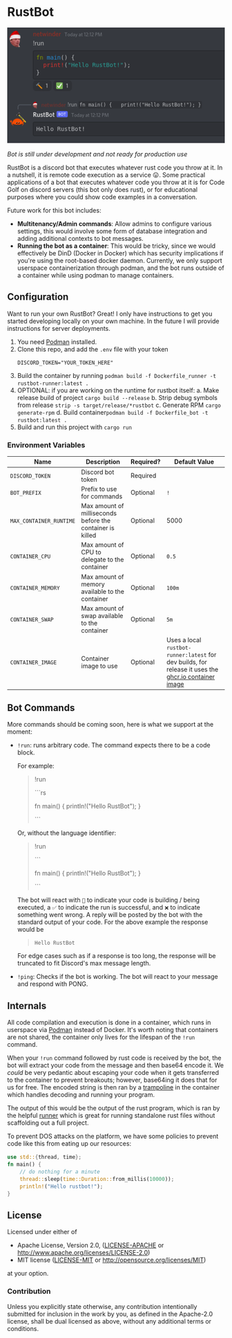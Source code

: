 # RustBot

<p align="center">
  <img src="./assets/demo/rustbot_basic.png">
</p>

*Bot is still under development and not ready for production use*

RustBot is a discord bot that executes whatever rust code you throw at it. In a nutshell, it is remote code execution as a service 😛. Some practical applications of a bot that executes whatever code you throw at it is for Code Golf on discord servers (this bot only does rust), or for educational purposes where you could show code examples in a conversation. 

Future work for this bot includes:
- **Multitenancy/Admin commands**: Allow admins to configure various settings, this would involve some form of database integration and adding additional contexts to bot messages.
- **Running the bot as a container**: This would be tricky, since we would effectively be DinD (Docker in Docker) which has security implications if you're using the root-based docker daemon. Currently, we only support userspace containerization through podman, and the bot runs outside of a container while using podman to manage containers.

## Configuration
Want to run your own RustBot? Great! I only have instructions to get you started developing locally on your own machine. In the future I will provide instructions for server deployments.

1. You need [Podman](https://podman.io/) installed.
2. Clone this repo, and add the `.env` file with your token
    ```
    DISCORD_TOKEN="YOUR_TOKEN_HERE"
    ```
3. Build the container by running `podman build -f Dockerfile_runner -t rustbot-runner:latest .`
4. OPTIONAL: if you are working on the runtime for rustbot itself:
    a. Make release build of project `cargo build --release`
    b. Strip debug symbols from release `strip -s target/release/*rustbot`
    c. Generate RPM `cargo generate-rpm` 
    d. Build container`podman build -f Dockerfile_bot -t rustbot:latest .`
5. Build and run this project with `cargo run`

### Environment Variables
| Name | Description | Required? | Default Value |
|------|-------------|-----------|---------------|
| `DISCORD_TOKEN` | Discord bot token | Required | |
| `BOT_PREFIX` | Prefix to use for commands | Optional | `!` |
| `MAX_CONTAINER_RUNTIME` | Max amount of milliseconds before the container is killed | Optional | 5000 | 
| `CONTAINER_CPU` | Max amount of CPU to delegate to the container | Optional | `0.5` | 
| `CONTAINER_MEMORY` | Max amount of memory available to the container | Optional | `100m` |
| `CONTAINER_SWAP` | Max amount of swap available to the container | Optional | `5m` |
| `CONTAINER_IMAGE` | Container image to use | Optional | Uses a local `rustbot-runner:latest` for dev builds, for release it uses the [ghcr.io container image](ghcr.io/theconner/rustbot-runner:latest) |

## Bot Commands
More commands should be coming soon, here is what we support at the moment:

- `!run`: runs arbitrary code. The command expects there to be a code block. 

    For example:
    > !run
    > 
    > \```rs
    > 
    > fn main() { println!("Hello RustBot"); }
    >
    > \```
    
    Or, without the language identifier:
    > !run
    > 
    > \```
    >
    > fn main() { println!("Hello RustBot"); }
    >
    > \```

    The bot will react with `🔨` to indicate your code is building / being executed, a `✅` to indicate the run is successful, and `❌` to indicate something went wrong. A reply will be posted by the bot with the standard output of your code. For the above example the response would be

    > ```
    > Hello RustBot
    > ```

    For edge cases such as if a response is too long, the response will be truncated to fit Discord's max message length. 

- `!ping`: Checks if the bot is working. The bot will react to your message and respond with PONG.

## Internals

All code compilation and execution is done in a container, which runs in userspace via [Podman](https://podman.io/) instead of Docker. It's worth noting that containers are not shared, the container only lives for the lifespan of the `!run` command. 

When your `!run` command followed by rust code is received by the bot, the bot will extract your code from the message and then base64 encode it. We *could* be very pedantic about escaping your code when it gets transferred to the container to prevent breakouts; however, base64ing it does that for us for free. The encoded string is then ran by a [trampoline](assets/container/trampoline) in the container which handles decoding and running your program.

The output of this would be the output of the rust program, which is ran by the helpful [runner](https://docs.rs/crate/runner/latest) which is great for running standalone rust files without scaffolding out a full project.

To prevent DOS attacks on the platform, we have some policies to prevent code like this from eating up our resources:
```rs
use std::{thread, time};
fn main() {
    // do nothing for a minute
    thread::sleep(time::Duration::from_millis(10000));
    println!("Hello rustbot!");
}
```

## License

Licensed under either of

 * Apache License, Version 2.0, ([LICENSE-APACHE](LICENSE-APACHE) or http://www.apache.org/licenses/LICENSE-2.0)
 * MIT license ([LICENSE-MIT](LICENSE-MIT) or http://opensource.org/licenses/MIT)

at your option.

### Contribution

Unless you explicitly state otherwise, any contribution intentionally
submitted for inclusion in the work by you, as defined in the Apache-2.0
license, shall be dual licensed as above, without any additional terms or
conditions.
